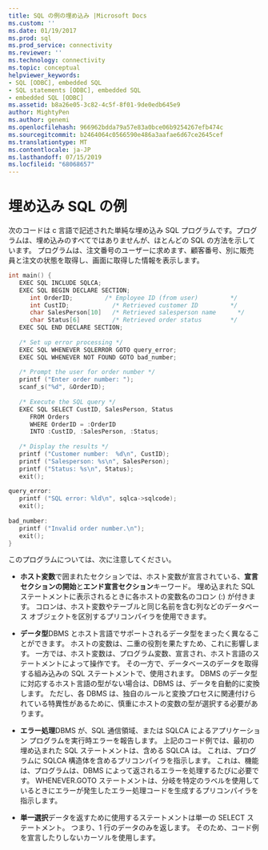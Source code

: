 ```yaml
---
title: SQL の例の埋め込み |Microsoft Docs
ms.custom: ''
ms.date: 01/19/2017
ms.prod: sql
ms.prod_service: connectivity
ms.reviewer: ''
ms.technology: connectivity
ms.topic: conceptual
helpviewer_keywords:
- SQL [ODBC], embedded SQL
- SQL statements [ODBC], embedded SQL
- embedded SQL [ODBC]
ms.assetid: b8a26e05-3c82-4c5f-8f01-9de0edb645e9
author: MightyPen
ms.author: genemi
ms.openlocfilehash: 966962bdda79a57e83a0bce06b9254267efb474c
ms.sourcegitcommit: b2464064c0566590e486a3aafae6d67ce2645cef
ms.translationtype: MT
ms.contentlocale: ja-JP
ms.lasthandoff: 07/15/2019
ms.locfileid: "68068657"
---
```

# <a name="embedded-sql-example"></a>埋め込み SQL の例
次のコードは c 言語で記述された単純な埋め込み SQL プログラムです。プログラムは、埋め込みのすべてではありませんが、ほとんどの SQL の方法を示しています。 プログラムは、注文番号のユーザーに求めます、顧客番号、別に販売員と注文の状態を取得し、画面に取得した情報を表示します。  
  
```cpp  
int main() {  
   EXEC SQL INCLUDE SQLCA;  
   EXEC SQL BEGIN DECLARE SECTION;  
      int OrderID;         /* Employee ID (from user)         */  
      int CustID;            /* Retrieved customer ID         */  
      char SalesPerson[10]   /* Retrieved salesperson name      */  
      char Status[6]         /* Retrieved order status        */  
   EXEC SQL END DECLARE SECTION;  
  
   /* Set up error processing */  
   EXEC SQL WHENEVER SQLERROR GOTO query_error;  
   EXEC SQL WHENEVER NOT FOUND GOTO bad_number;  
  
   /* Prompt the user for order number */  
   printf ("Enter order number: ");  
   scanf_s("%d", &OrderID);  
  
   /* Execute the SQL query */  
   EXEC SQL SELECT CustID, SalesPerson, Status  
      FROM Orders  
      WHERE OrderID = :OrderID  
      INTO :CustID, :SalesPerson, :Status;  
  
   /* Display the results */  
   printf ("Customer number:  %d\n", CustID);  
   printf ("Salesperson: %s\n", SalesPerson);  
   printf ("Status: %s\n", Status);  
   exit();  
  
query_error:  
   printf ("SQL error: %ld\n", sqlca->sqlcode);  
   exit();  
  
bad_number:  
   printf ("Invalid order number.\n");  
   exit();  
}  
```  
  
 このプログラムについては、次に注意してください。  
  
-   **ホスト変数**で囲まれたセクションでは、ホスト変数が宣言されている、**宣言セクションの開始**と**エンド宣言セクション**キーワード。 埋め込まれた SQL ステートメントに表示されるときに各ホストの変数名のコロン (:) が付きます。 コロンは、ホスト変数やテーブルと同じ名前を含む列などのデータベース オブジェクトを区別するプリコンパイラを使用できます。  
  
-   **データ型**DBMS とホスト言語でサポートされるデータ型をまったく異なることができます。 ホストの変数は、二重の役割を果たすため、これに影響します。 一方では、ホスト変数は、プログラム変数、宣言され、ホスト言語のステートメントによって操作です。 その一方で、データベースのデータを取得する組み込みの SQL ステートメントで、使用されます。 DBMS のデータ型に対応するホスト言語の型がない場合は、DBMS は、データを自動的に変換します。 ただし、各 DBMS は、独自のルールと変換プロセスに関連付けられている特異性があるために、慎重にホストの変数の型が選択する必要があります。  
  
-   **エラー処理**DBMS が、SQL 通信領域、または SQLCA によるアプリケーション プログラムを実行時エラーを報告します。 上記のコード例では、最初の埋め込まれた SQL ステートメントは、含める SQLCA は。 これは、プログラムに SQLCA 構造体を含めるプリコンパイラを指示します。 これは、機能は、プログラムは、DBMS によって返されるエラーを処理するたびに必要です。 WHENEVER.GOTO ステートメントは、分岐を特定のラベルを使用しているときにエラーが発生したエラー処理コードを生成するプリコンパイラを指示します。  
  
-   **単一選択**データを返すために使用するステートメントは単一の SELECT ステートメント。 つまり、1 行のデータのみを返します。 そのため、コード例を宣言したりしないカーソルを使用します。
